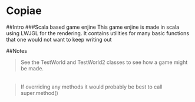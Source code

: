 # Copiae
##Intro
###Scala based game enjine
This game enjine is made in scala using LWJGL for the rendering. It contains utilities for many basic functions that one would not want to keep writing out

##Notes
> See the TestWorld and TestWorld2 classes to see how a game might be made. 

######

> If overriding any methods it would probably be best to call super.method()
